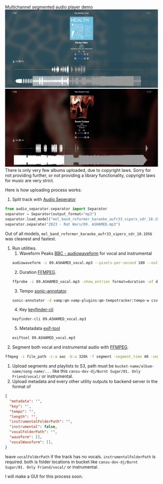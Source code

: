Multichannel segmented audio player demo
![img2](static/ss2.png)
![img1](static/ss1.png)
There is only very few albums uploaded, due to copyright laws. Sorry for not providing further, or not providing a library functionality, copyright laws for music are very strict.

Here is how uploading process works:
1. Split track with [Audio Seperator](https://github.com/nomadkaraoke/python-audio-separator)
```python
from audio_separator.separator import Separator
separator = Separator(output_format="mp3")
separator.load_model("mel_band_roformer_karaoke_aufr33_viperx_sdr_10.1956.ckpt")
separator.separate("2023 - Rat Wars/09. ASHAMED.mp3")
```
Out of all models, `mel_band_roformer_karaoke_aufr33_viperx_sdr_10.1956` was cleanest and fastest.
1. Run utilities.
   1. Waveform Peaks [BBC - audiowaveform](https://github.com/bbc/audiowaveform) for vocal and instrumental 
   ```bash
   audiowaveform -i 09.ASHAMED_vocal.mp3 --pixels-per-second 100 --output-format json > 09.ASHAMED_vocal.json
   ```
   2. Duration [FFMPEG](https://ffmpeg.org/). 
   ```bash
   ffprobe -i 09.ASHAMED_vocal.mp3 -show_entries format=duration -of default=noprint_wrappers=1:nokey=1 -v error
   ```
   3. Tempo [sonic-annotator](https://www.vamp-plugins.org/download.html). 
    ```bash
    sonic-annotator -d vamp:qm-vamp-plugins:qm-tempotracker:tempo-w csv 09.ASHAMED_vocal.mp3
    ```
   4. Key [keyfinder-cli](https://github.com/evanpurkhiser/keyfinder-cli)
   ```bash
   keyfinder-cli 09.ASHAMED_vocal.mp3
   ```
   5. Metatadata [exif-tool](https://exiftool.org/)
   ```bash
   exiftool 09.ASHAMED_vocal.mp3
   ```
2. Segment both vocal and instrumental audio with [FFMPEG](https://ffmpeg.org/).
```bash
ffmpeg -i file_path -c:a aac -b:a 320k -f segment -segment_time 40 -segment_list ashamed_playlist.m3u8 -segment_format mpegts ashamed_segment_%03d.ts
```
1. Upload segments and playlists to S3, path must be `bucket-name/album-name/song-name/...` like this `cansu-dev-dj/Burnt Sugar/01. Only Friend/vocal/` or instrumental.
2. Upload metadata and every other utility outputs to backend server in the format of
```json
{
  "metadata": '',
  "key": '',
  "tempo": '',
  "length": '',
  "instrumentalFolderPath": '', 
  "instrumental": false,
  "vocalFolderPath": '',
  "waveform": [],
  "vocalWaveform": [],
}
```
leave `vocalFolderPath` if the track has no vocals. `instrumentalFolderPath` is required. both is folder locations in bucket like `cansu-dev-dj/Burnt Sugar/01. Only Friend/vocal/` or instrumental.


I will make a GUI for this process soon.